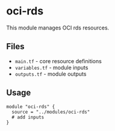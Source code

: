 # oci-rds

This module manages OCI rds resources.

## Files

- `main.tf` - core resource definitions
- `variables.tf` - module inputs
- `outputs.tf` - module outputs

## Usage

```hcl
module "oci-rds" {
  source = "../modules/oci-rds"
  # add inputs
}
```
